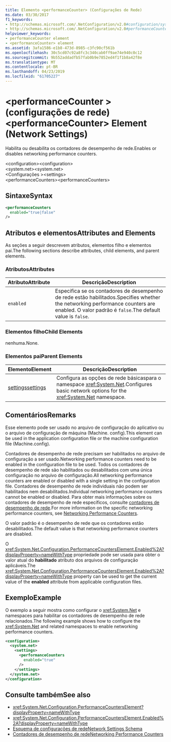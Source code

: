 ```yaml
---
title: Elemento <performanceCounter> (Configurações de Rede)
ms.date: 03/30/2017
f1_keywords:
- http://schemas.microsoft.com/.NetConfiguration/v2.0#configuration/system.net/settings/performanceCounters
- http://schemas.microsoft.com/.NetConfiguration/v2.0#performanceCounters
helpviewer_keywords:
- performanceCounter element
- <performanceCounter> element
ms.assetid: 3afa1586-e1b8-473d-8985-c3fc90cf561b
ms.openlocfilehash: 30c5cd07c92a8fc3c340cab0ff9ae74e940c0c12
ms.sourcegitcommit: 9b552addadfb57fab0b9e7852ed4f1f1b8a42f8e
ms.translationtype: MT
ms.contentlocale: pt-BR
ms.lasthandoff: 04/23/2019
ms.locfileid: "61705227"
---
```

# <a name="performancecounter-element-network-settings"></a><span data-ttu-id="c0e76-102">\<performanceCounter > (configurações de rede)</span><span class="sxs-lookup"><span data-stu-id="c0e76-102">\<performanceCounter> Element (Network Settings)</span></span>
<span data-ttu-id="c0e76-103">Habilita ou desabilita os contadores de desempenho de rede.</span><span class="sxs-lookup"><span data-stu-id="c0e76-103">Enables or disables networking performance counters.</span></span>  
  
 <span data-ttu-id="c0e76-104">\<configuration></span><span class="sxs-lookup"><span data-stu-id="c0e76-104">\<configuration></span></span>  
<span data-ttu-id="c0e76-105">\<system.net></span><span class="sxs-lookup"><span data-stu-id="c0e76-105">\<system.net></span></span>  
<span data-ttu-id="c0e76-106">\<Configurações ></span><span class="sxs-lookup"><span data-stu-id="c0e76-106">\<settings></span></span>  
<span data-ttu-id="c0e76-107">\<performanceCounters></span><span class="sxs-lookup"><span data-stu-id="c0e76-107">\<performanceCounters></span></span>  
  
## <a name="syntax"></a><span data-ttu-id="c0e76-108">Sintaxe</span><span class="sxs-lookup"><span data-stu-id="c0e76-108">Syntax</span></span>  
  
```xml  
<performanceCounters  
  enabled="true|false"  
/>  
```  
  
## <a name="attributes-and-elements"></a><span data-ttu-id="c0e76-109">Atributos e elementos</span><span class="sxs-lookup"><span data-stu-id="c0e76-109">Attributes and Elements</span></span>  
 <span data-ttu-id="c0e76-110">As seções a seguir descrevem atributos, elementos filho e elementos pai.</span><span class="sxs-lookup"><span data-stu-id="c0e76-110">The following sections describe attributes, child elements, and parent elements.</span></span>  
  
### <a name="attributes"></a><span data-ttu-id="c0e76-111">Atributos</span><span class="sxs-lookup"><span data-stu-id="c0e76-111">Attributes</span></span>  
  
|<span data-ttu-id="c0e76-112">Atributo</span><span class="sxs-lookup"><span data-stu-id="c0e76-112">Attribute</span></span>|<span data-ttu-id="c0e76-113">Descrição</span><span class="sxs-lookup"><span data-stu-id="c0e76-113">Description</span></span>|  
|---------------|-----------------|  
|`enabled`|<span data-ttu-id="c0e76-114">Especifica se os contadores de desempenho de rede estão habilitados.</span><span class="sxs-lookup"><span data-stu-id="c0e76-114">Specifies whether the networking performance counters are enabled.</span></span> <span data-ttu-id="c0e76-115">O valor padrão é `false`.</span><span class="sxs-lookup"><span data-stu-id="c0e76-115">The default value is `false`.</span></span>|  
  
### <a name="child-elements"></a><span data-ttu-id="c0e76-116">Elementos filho</span><span class="sxs-lookup"><span data-stu-id="c0e76-116">Child Elements</span></span>  
 <span data-ttu-id="c0e76-117">nenhuma.</span><span class="sxs-lookup"><span data-stu-id="c0e76-117">None.</span></span>  
  
### <a name="parent-elements"></a><span data-ttu-id="c0e76-118">Elementos pai</span><span class="sxs-lookup"><span data-stu-id="c0e76-118">Parent Elements</span></span>  
  
|<span data-ttu-id="c0e76-119">Elemento</span><span class="sxs-lookup"><span data-stu-id="c0e76-119">Element</span></span>|<span data-ttu-id="c0e76-120">Descrição</span><span class="sxs-lookup"><span data-stu-id="c0e76-120">Description</span></span>|  
|-------------|-----------------|  
|[<span data-ttu-id="c0e76-121">settings</span><span class="sxs-lookup"><span data-stu-id="c0e76-121">settings</span></span>](../../../../../docs/framework/configure-apps/file-schema/network/settings-element-network-settings.md)|<span data-ttu-id="c0e76-122">Configura as opções de rede básicaspara o namespace <xref:System.Net>.</span><span class="sxs-lookup"><span data-stu-id="c0e76-122">Configures basic network options for the <xref:System.Net> namespace.</span></span>|  
  
## <a name="remarks"></a><span data-ttu-id="c0e76-123">Comentários</span><span class="sxs-lookup"><span data-stu-id="c0e76-123">Remarks</span></span>  
 <span data-ttu-id="c0e76-124">Esse elemento pode ser usado no arquivo de configuração do aplicativo ou o arquivo de configuração de máquina (Machine. config).</span><span class="sxs-lookup"><span data-stu-id="c0e76-124">This element can be used in the application configuration file or the machine configuration file (Machine.config).</span></span>  
  
 <span data-ttu-id="c0e76-125">Contadores de desempenho de rede precisam ser habilitados no arquivo de configuração a ser usado.</span><span class="sxs-lookup"><span data-stu-id="c0e76-125">Networking performance counters need to be enabled in the configuration file to be used.</span></span> <span data-ttu-id="c0e76-126">Todos os contadores de desempenho de rede são habilitados ou desabilitados com uma única configuração no arquivo de configuração.</span><span class="sxs-lookup"><span data-stu-id="c0e76-126">All networking performance counters are enabled or disabled with a single setting in the configuration file.</span></span> <span data-ttu-id="c0e76-127">Contadores de desempenho de rede individuais não podem ser habilitados nem desabilitados.</span><span class="sxs-lookup"><span data-stu-id="c0e76-127">Individual networking performance counters cannot be enabled or disabled.</span></span> <span data-ttu-id="c0e76-128">Para obter mais informações sobre os contadores de desempenho de rede específicos, consulte [contadores de desempenho de rede](../../../../../docs/framework/debug-trace-profile/performance-counters.md#networking).</span><span class="sxs-lookup"><span data-stu-id="c0e76-128">For more information on the specific networking performance counters, see [Networking Performance Counters](../../../../../docs/framework/debug-trace-profile/performance-counters.md#networking).</span></span>  
  
 <span data-ttu-id="c0e76-129">O valor padrão é o desempenho de rede que os contadores estão desabilitados.</span><span class="sxs-lookup"><span data-stu-id="c0e76-129">The default value is that networking performance counters are disabled.</span></span>  
  
 <span data-ttu-id="c0e76-130">O <xref:System.Net.Configuration.PerformanceCountersElement.Enabled%2A?displayProperty=nameWithType> propriedade pode ser usada para obter o valor atual do **habilitado** atributo dos arquivos de configuração aplicáveis.</span><span class="sxs-lookup"><span data-stu-id="c0e76-130">The <xref:System.Net.Configuration.PerformanceCountersElement.Enabled%2A?displayProperty=nameWithType> property can be used to get the current value of the **enabled** attribute from applicable configuration files.</span></span>  
  
## <a name="example"></a><span data-ttu-id="c0e76-131">Exemplo</span><span class="sxs-lookup"><span data-stu-id="c0e76-131">Example</span></span>  
 <span data-ttu-id="c0e76-132">O exemplo a seguir mostra como configurar o <xref:System.Net> e namespaces para habilitar os contadores de desempenho de rede relacionados.</span><span class="sxs-lookup"><span data-stu-id="c0e76-132">The following example shows how to configure the <xref:System.Net> and related namespaces to enable networking performance counters.</span></span>  
  
```xml  
<configuration>  
  <system.net>  
    <settings>  
      <performanceCounters  
        enabled="true"  
      />  
    </settings>  
  </system.net>  
</configuration>  
```  
  
## <a name="see-also"></a><span data-ttu-id="c0e76-133">Consulte também</span><span class="sxs-lookup"><span data-stu-id="c0e76-133">See also</span></span>

- <xref:System.Net.Configuration.PerformanceCountersElement?displayProperty=nameWithType>
- <xref:System.Net.Configuration.PerformanceCountersElement.Enabled%2A?displayProperty=nameWithType>
- [<span data-ttu-id="c0e76-134">Esquema de configurações de rede</span><span class="sxs-lookup"><span data-stu-id="c0e76-134">Network Settings Schema</span></span>](../../../../../docs/framework/configure-apps/file-schema/network/index.md)
- [<span data-ttu-id="c0e76-135">Contadores de desempenho de rede</span><span class="sxs-lookup"><span data-stu-id="c0e76-135">Networking Performance Counters</span></span>](../../../../../docs/framework/debug-trace-profile/performance-counters.md#networking)
